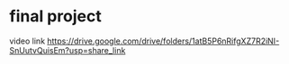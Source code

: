 # final project
video link  https://drive.google.com/drive/folders/1atB5P6nRifgXZ7R2iNI-SnUutvQuisEm?usp=share_link
